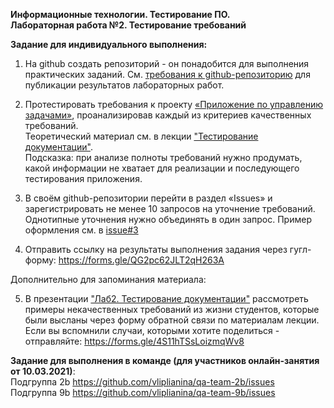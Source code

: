 **Информационные технологии. Тестирование ПО.**   
**Лабораторная работа №2. Тестирование требований**

**Задание для индивидуального выполнения:**

1. На github создать репозиторий - он понадобится для  выполнения практических заданий. 
Cм. [требования к github-репозиторию](https://github.com/vliplianina/software-testing-course-21/issues/2) для публикации результатов лабораторных работ.

2. Протестировать требования к проекту [«Приложение по управлению задачами»](https://github.com/vliplianina/software-testing-course-21/blob/master/labworks/labwork2/Task%20Manager%20-%20Requirements.md ), проанализировав каждый из критериев качественных требований.   
Теоретический материал см. в лекции ["Тестирование документации"](https://github.com/vliplianina/software-testing-course-21/tree/master/lectures/Тема%202.%20Тестирование%20документации).   
Подсказка: при анализе полноты требований нужно продумать, какой информации не хватает для реализации и последующего тестирования приложения. 

3. В своём github-репозитории перейти в раздел «Issues» и зарегистрировать не менее 10 запросов на уточнение требований. Однотипные уточнения нужно объединять в один запрос. Пример оформления см. в [issue#3](https://github.com/vliplianina/software-testing-course-21/issues/3)

4. Отправить ссылку на результаты выполнения задания через гугл-форму: https://forms.gle/QG2pc62JLT2qH263A

Дополнительно для запоминания материала:

5. В презентации ["Лаб2. Тестирование документации"](https://github.com/vliplianina/software-testing-course-21/blob/master/labworks/labwork2/Лаб2.%20Тестирование%20документации.pdf) рассмотреть примеры некачественных требований из жизни студентов, которые были высланы через форму обратной связи по материалам лекции.  
Если вы вспомнили случаи, которыми хотите поделиться - отправляйте: https://forms.gle/4S11hTSsLoizmqWv8  

**Задание для выполнения в команде (для участников онлайн-занятия от 10.03.2021)**:   
Подгруппа 2b https://github.com/vliplianina/qa-team-2b/issues  
Подгруппа 9b https://github.com/vliplianina/qa-team-9b/issues  
